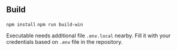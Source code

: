 ## Build

`npm install`
`npm run build-win`

Executable needs additional file `.env.local` nearby. Fill it with your credentials based on `.env` file in the repository.
